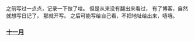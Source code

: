 
之前写过一点点，记录一下做了啥。
但是从来没有翻出来看过，
有了博客，自然就想写日记了。
那就开写。
之后可能写给自己看，不把地址给出来，嘻嘻。

### [十一月](2022-11-04-二〇二二-十一月.md)
